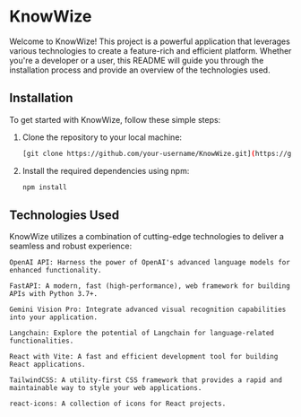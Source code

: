 # KnowWize

Welcome to KnowWize! This project is a powerful application that leverages various technologies to create a feature-rich and efficient platform. Whether you're a developer or a user, this README will guide you through the installation process and provide an overview of the technologies used.

## Installation

To get started with KnowWize, follow these simple steps:

1. Clone the repository to your local machine:

   ```bash
   [git clone https://github.com/your-username/KnowWize.git](https://github.com/BlackDevil559/KnowWize)
2. Install the required dependencies using npm:
   ```bash
   npm install
## Technologies Used

KnowWize utilizes a combination of cutting-edge technologies to deliver a seamless and robust experience:

    OpenAI API: Harness the power of OpenAI's advanced language models for enhanced functionality.

    FastAPI: A modern, fast (high-performance), web framework for building APIs with Python 3.7+.

    Gemini Vision Pro: Integrate advanced visual recognition capabilities into your application.

    Langchain: Explore the potential of Langchain for language-related functionalities.

    React with Vite: A fast and efficient development tool for building React applications.

    TailwindCSS: A utility-first CSS framework that provides a rapid and maintainable way to style your web applications.

    react-icons: A collection of icons for React projects.
